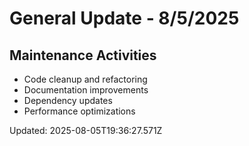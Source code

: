 # General Update - 8/5/2025

## Maintenance Activities

- Code cleanup and refactoring
- Documentation improvements
- Dependency updates
- Performance optimizations

Updated: 2025-08-05T19:36:27.571Z
